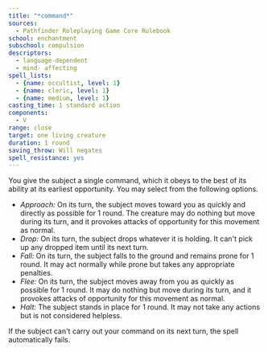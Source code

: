 ```yaml
---
title: "*command*"
sources:
  - Pathfinder Roleplaying Game Core Rulebook
school: enchantment
subschool: compulsion
descriptors:
  - language-dependent
  - mind- affecting
spell_lists:
  - {name: occultist, level: 1}
  - {name: cleric, level: 1}
  - {name: medium, level: 1}
casting_time: 1 standard action
components:
  - V
range: close
target: one living creature
duration: 1 round
saving_throw: Will negates
spell_resistance: yes
---
```


You give the subject a single command, which it obeys to the best of its ability at its earliest opportunity. You may select from the following options.

- *Approach:* On its turn, the subject moves toward you as quickly and directly as possible for 1 round. The creature may do nothing but move during its turn, and it provokes attacks of opportunity for this movement as normal.
- *Drop:* On its turn, the subject drops whatever it is holding. It can't pick up any dropped item until its next turn.
- *Fall:* On its turn, the subject falls to the ground and remains prone for 1 round. It may act normally while prone but takes any appropriate penalties.
- *Flee:* On its turn, the subject moves away from you as quickly as possible for 1 round. It may do nothing but move during its turn, and it provokes attacks of opportunity for this movement as normal.
- *Halt:* The subject stands in place for 1 round. It may not take any actions but is not considered helpless.

If the subject can't carry out your command on its next turn, the spell automatically fails.

